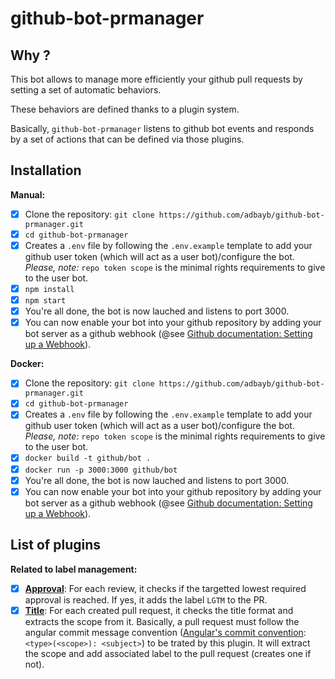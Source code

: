 # github-bot-prmanager

## Why ?

This bot allows to manage more efficiently your github pull requests by setting a set of automatic behaviors.

These behaviors are defined thanks to a plugin system.

Basically, `github-bot-prmanager` listens to github bot events and responds by a set of actions that can be defined via those plugins.

## Installation

**Manual:**

* [x] Clone the repository: `git clone https://github.com/adbayb/github-bot-prmanager.git`
* [x] `cd github-bot-prmanager`
* [x] Creates a `.env` file by following the `.env.example` template to add your github user token (which will act as a user bot)/configure the bot. _Please, note:_ `repo token scope` is the minimal rights requirements to give to the user bot.
* [x] `npm install`
* [x] `npm start`
* [x] You're all done, the bot is now lauched and listens to port 3000.
* [x] You can now enable your bot into your github repository by adding your bot server as a github webhook (@see [Github documentation: Setting up a Webhook](https://developer.github.com/webhooks/creating/#setting-up-a-webhook)).

**Docker:**

* [x] Clone the repository: `git clone https://github.com/adbayb/github-bot-prmanager.git`
* [x] `cd github-bot-prmanager`
* [x] Creates a `.env` file by following the `.env.example` template to add your github user token (which will act as a user bot)/configure the bot. _Please, note:_ `repo token scope` is the minimal rights requirements to give to the user bot.
* [x] `docker build -t github/bot .`
* [x] `docker run -p 3000:3000 github/bot`
* [x] You're all done, the bot is now lauched and listens to port 3000.
* [x] You can now enable your bot into your github repository by adding your bot server as a github webhook (@see [Github documentation: Setting up a Webhook](https://developer.github.com/webhooks/creating/#setting-up-a-webhook)).

## List of plugins

**Related to label management:**

* [x] **[Approval](./src/plugins/approvedLabel.js)**: For each review, it checks if the targetted lowest required approval is reached. If yes, it adds the label `LGTM` to the PR.
* [x] **[Title](./src/plugins/titleLabel.js)**: For each created pull request, it checks the title format and extracts the scope from it. Basically, a pull request must follow the angular commit message convention ([Angular's commit convention](https://github.com/angular/angular.js/blob/master/DEVELOPERS.md#-git-commit-guidelines): `<type>(<scope>): <subject>`) to be trated by this plugin. It will extract the scope and add associated label to the pull request (creates one if not).
